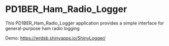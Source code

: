 # PD1BER_Ham_Radio_Logger
This PD1BER_Ham_Radio_Logger application provides a simple interface for general-purpose ham radio logging

Demo: https://wrdsb.shinyapps.io/ShinyLogger/
